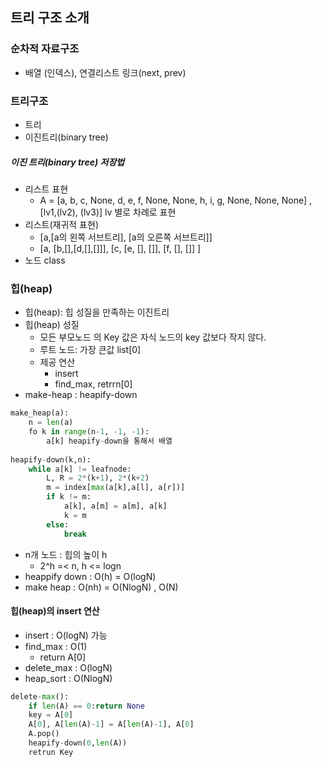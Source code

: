 ## 트리 구조 소개

### 순차적 자료구조

- 배열 (인덱스), 연결리스트 링크(next, prev)



### 트리구조

- 트리
- 이진트리(binary tree)



##### 이진 트리(binary tree) 저장법

- 리스트 표현 	
  - A = [a, b, c, None, d, e, f, None, None, h, i, g, None, None, None] , [lv1,(lv2), (lv3)] lv 별로 차례로 표현
- 리스트(재귀적 표현)
  - [a,[a의 왼쪽 서브트리], [a의 오른쪽 서브트리]]
  - [a, [b,[],[d,[],[]]], [c, [e, [], []], [f, [], []] ]
- 노드 class



### 힙(heap)

- 힙(heap): 힙 성질을 만족하는 이진트리
- 힙(heap) 성질
  - 모든 부모노드 의 Key 값은 자식 노드의 key 값보다 작지 않다.
  - 루트 노드: 가장 큰값 list[0]
  - 제공 연산
    - insert
    - find_max, retrrn[0]
- make-heap : heapify-down

```python
make_heap(a):
    n = len(a)
    fo k in range(n-1, -1, -1):
        a[k] heapify-down을 통해서 배열 
        
heapify-down(k,n):
    while a[k] != leafnode:
        L, R = 2*(k+1), 2*(k+2)
        m = index[max(a[k],a[l], a[r])]
        if k != m:
            a[k], a[m] = a[m], a[k]
            k = m
        else:
            break
```

- n개 노드 : 힙의 높이 h
  - 2^h  =< n, h <= logn
- heappify down : O(h) = O(logN)
- make heap : O(nh) = O(NlogN) , O(N)



#### 힙(heap)의 insert 연산

- insert : O(logN) 가능
- find_max  : O(1)
  - return A[0]
- delete_max : O(logN)
- heap_sort : O(NlogN)

```python
delete-max():
    if len(A) == 0:return None
	key = A[0]
    A[0], A[len(A)-1] = A[len(A)-1], A[0]
    A.pop()
    heapify-down(0,len(A))
    retrun Key
```

